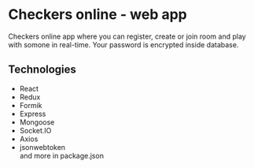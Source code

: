 # Checkers online - web app
Checkers online app where you can register, create or join room and play with somone in real-time.
Your password is encrypted inside database.

## Technologies
* React
* Redux
* Formik
* Express
* Mongoose
* Socket.IO
* Axios
* jsonwebtoken  
and more in package.json
